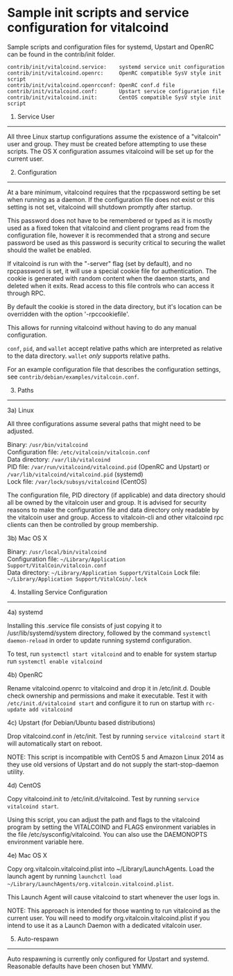 Sample init scripts and service configuration for vitalcoind
==========================================================

Sample scripts and configuration files for systemd, Upstart and OpenRC
can be found in the contrib/init folder.

    contrib/init/vitalcoind.service:    systemd service unit configuration
    contrib/init/vitalcoind.openrc:     OpenRC compatible SysV style init script
    contrib/init/vitalcoind.openrcconf: OpenRC conf.d file
    contrib/init/vitalcoind.conf:       Upstart service configuration file
    contrib/init/vitalcoind.init:       CentOS compatible SysV style init script

1. Service User
---------------------------------

All three Linux startup configurations assume the existence of a "vitalcoin" user
and group.  They must be created before attempting to use these scripts.
The OS X configuration assumes vitalcoind will be set up for the current user.

2. Configuration
---------------------------------

At a bare minimum, vitalcoind requires that the rpcpassword setting be set
when running as a daemon.  If the configuration file does not exist or this
setting is not set, vitalcoind will shutdown promptly after startup.

This password does not have to be remembered or typed as it is mostly used
as a fixed token that vitalcoind and client programs read from the configuration
file, however it is recommended that a strong and secure password be used
as this password is security critical to securing the wallet should the
wallet be enabled.

If vitalcoind is run with the "-server" flag (set by default), and no rpcpassword is set,
it will use a special cookie file for authentication. The cookie is generated with random
content when the daemon starts, and deleted when it exits. Read access to this file
controls who can access it through RPC.

By default the cookie is stored in the data directory, but it's location can be overridden
with the option '-rpccookiefile'.

This allows for running vitalcoind without having to do any manual configuration.

`conf`, `pid`, and `wallet` accept relative paths which are interpreted as
relative to the data directory. `wallet` *only* supports relative paths.

For an example configuration file that describes the configuration settings,
see `contrib/debian/examples/vitalcoin.conf`.

3. Paths
---------------------------------

3a) Linux

All three configurations assume several paths that might need to be adjusted.

Binary:              `/usr/bin/vitalcoind`  
Configuration file:  `/etc/vitalcoin/vitalcoin.conf`  
Data directory:      `/var/lib/vitalcoind`  
PID file:            `/var/run/vitalcoind/vitalcoind.pid` (OpenRC and Upstart) or `/var/lib/vitalcoind/vitalcoind.pid` (systemd)  
Lock file:           `/var/lock/subsys/vitalcoind` (CentOS)  

The configuration file, PID directory (if applicable) and data directory
should all be owned by the vitalcoin user and group.  It is advised for security
reasons to make the configuration file and data directory only readable by the
vitalcoin user and group.  Access to vitalcoin-cli and other vitalcoind rpc clients
can then be controlled by group membership.

3b) Mac OS X

Binary:              `/usr/local/bin/vitalcoind`  
Configuration file:  `~/Library/Application Support/VitalCoin/vitalcoin.conf`  
Data directory:      `~/Library/Application Support/VitalCoin`
Lock file:           `~/Library/Application Support/VitalCoin/.lock`

4. Installing Service Configuration
-----------------------------------

4a) systemd

Installing this .service file consists of just copying it to
/usr/lib/systemd/system directory, followed by the command
`systemctl daemon-reload` in order to update running systemd configuration.

To test, run `systemctl start vitalcoind` and to enable for system startup run
`systemctl enable vitalcoind`

4b) OpenRC

Rename vitalcoind.openrc to vitalcoind and drop it in /etc/init.d.  Double
check ownership and permissions and make it executable.  Test it with
`/etc/init.d/vitalcoind start` and configure it to run on startup with
`rc-update add vitalcoind`

4c) Upstart (for Debian/Ubuntu based distributions)

Drop vitalcoind.conf in /etc/init.  Test by running `service vitalcoind start`
it will automatically start on reboot.

NOTE: This script is incompatible with CentOS 5 and Amazon Linux 2014 as they
use old versions of Upstart and do not supply the start-stop-daemon utility.

4d) CentOS

Copy vitalcoind.init to /etc/init.d/vitalcoind. Test by running `service vitalcoind start`.

Using this script, you can adjust the path and flags to the vitalcoind program by
setting the VITALCOIND and FLAGS environment variables in the file
/etc/sysconfig/vitalcoind. You can also use the DAEMONOPTS environment variable here.

4e) Mac OS X

Copy org.vitalcoin.vitalcoind.plist into ~/Library/LaunchAgents. Load the launch agent by
running `launchctl load ~/Library/LaunchAgents/org.vitalcoin.vitalcoind.plist`.

This Launch Agent will cause vitalcoind to start whenever the user logs in.

NOTE: This approach is intended for those wanting to run vitalcoind as the current user.
You will need to modify org.vitalcoin.vitalcoind.plist if you intend to use it as a
Launch Daemon with a dedicated vitalcoin user.

5. Auto-respawn
-----------------------------------

Auto respawning is currently only configured for Upstart and systemd.
Reasonable defaults have been chosen but YMMV.
